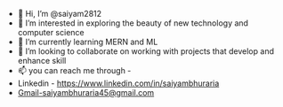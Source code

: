 - 👋 Hi, I’m @saiyam2812
- 👀 I’m interested in exploring the beauty of new technology and computer science
- 🌱 I’m currently learning MERN and ML
- 💞️ I’m looking to collaborate on working with projects that develop and enhance skill
- 📫 you can reach me through -
- Linkedin - https://www.linkedin.com/in/saiyambhuraria
- Gmail-saiyambhuraria45@gmail.com

<!---
saiyam2812/saiyam2812 is a ✨ special ✨ repository because its `README.md` (this file) appears on your GitHub profile.
You can click the Preview link to take a look at your changes.
--->
